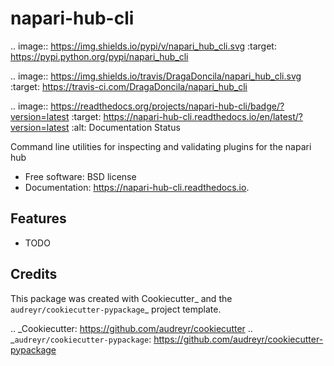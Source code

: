 # napari-hub-cli


.. image:: https://img.shields.io/pypi/v/napari_hub_cli.svg
        :target: https://pypi.python.org/pypi/napari_hub_cli

.. image:: https://img.shields.io/travis/DragaDoncila/napari_hub_cli.svg
        :target: https://travis-ci.com/DragaDoncila/napari_hub_cli

.. image:: https://readthedocs.org/projects/napari-hub-cli/badge/?version=latest
        :target: https://napari-hub-cli.readthedocs.io/en/latest/?version=latest
        :alt: Documentation Status




Command line utilities for inspecting and validating plugins for the napari hub


* Free software: BSD license
* Documentation: https://napari-hub-cli.readthedocs.io.


Features
--------

* TODO

Credits
-------

This package was created with Cookiecutter_ and the `audreyr/cookiecutter-pypackage`_ project template.

.. _Cookiecutter: https://github.com/audreyr/cookiecutter
.. _`audreyr/cookiecutter-pypackage`: https://github.com/audreyr/cookiecutter-pypackage
